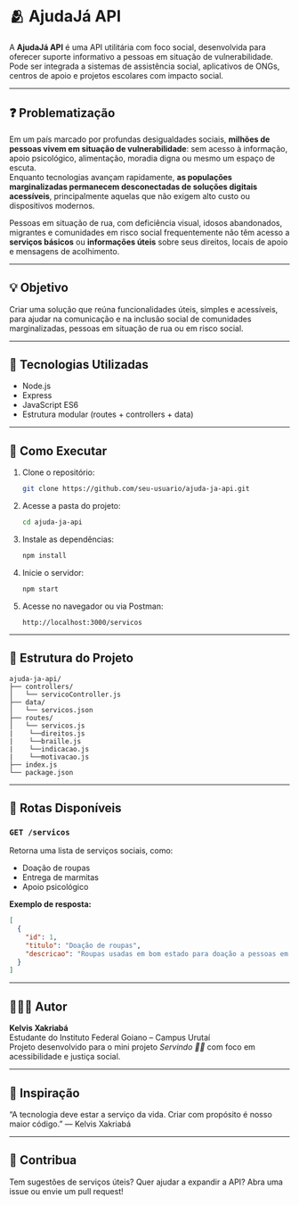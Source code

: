 # 🫂 AjudaJá API

A **AjudaJá API** é uma API utilitária com foco social, desenvolvida para oferecer suporte informativo a pessoas em situação de vulnerabilidade. Pode ser integrada a sistemas de assistência social, aplicativos de ONGs, centros de apoio e projetos escolares com impacto social.

---

## ❓ Problematização

Em um país marcado por profundas desigualdades sociais, **milhões de pessoas vivem em situação de vulnerabilidade**: sem acesso à informação, apoio psicológico, alimentação, moradia digna ou mesmo um espaço de escuta.  
Enquanto tecnologias avançam rapidamente, **as populações marginalizadas permanecem desconectadas de soluções digitais acessíveis**, principalmente aquelas que não exigem alto custo ou dispositivos modernos.

Pessoas em situação de rua, com deficiência visual, idosos abandonados, migrantes e comunidades em risco social frequentemente não têm acesso a **serviços básicos** ou **informações úteis** sobre seus direitos, locais de apoio e mensagens de acolhimento.

---

## 💡 Objetivo

Criar uma solução que reúna funcionalidades úteis, simples e acessíveis, para ajudar na comunicação e na inclusão social de comunidades marginalizadas, pessoas em situação de rua ou em risco social.

---

## 🔧 Tecnologias Utilizadas

- Node.js
- Express
- JavaScript ES6
- Estrutura modular (routes + controllers + data)

---

## 🚀 Como Executar

1. Clone o repositório:
   ```bash
   git clone https://github.com/seu-usuario/ajuda-ja-api.git
   ```

2. Acesse a pasta do projeto:
   ```bash
   cd ajuda-ja-api
   ```

3. Instale as dependências:
   ```bash
   npm install
   ```

4. Inicie o servidor:
   ```bash
   npm start
   ```

5. Acesse no navegador ou via Postman:
   ```
   http://localhost:3000/servicos
   ```

---

## 📂 Estrutura do Projeto

```
ajuda-ja-api/
├── controllers/
│   └── servicoController.js
├── data/
│   └── servicos.json
├── routes/
│   └── servicos.js
|    └──direitos.js
|    └──braille.js
|    └──indicacao.js
|    └──motivacao.js
├── index.js
└── package.json
```

---

## 📌 Rotas Disponíveis

### `GET /servicos`

Retorna uma lista de serviços sociais, como:
- Doação de roupas
- Entrega de marmitas
- Apoio psicológico

**Exemplo de resposta:**

```json
[
  {
    "id": 1,
    "titulo": "Doação de roupas",
    "descricao": "Roupas usadas em bom estado para doação a pessoas em situação de rua."
  }
]
```

---

## 👨🏽‍💻 Autor

**Kelvis Xakriabá**  
Estudante do Instituto Federal Goiano – Campus Urutaí  
Projeto desenvolvido para o mini projeto _Servindo 🐕‍🦺_ com foco em acessibilidade e justiça social.

---

## 🧠 Inspiração

“A tecnologia deve estar a serviço da vida. Criar com propósito é nosso maior código.” — Kelvis Xakriabá

---

## 📢 Contribua

Tem sugestões de serviços úteis? Quer ajudar a expandir a API? Abra uma issue ou envie um pull request!
